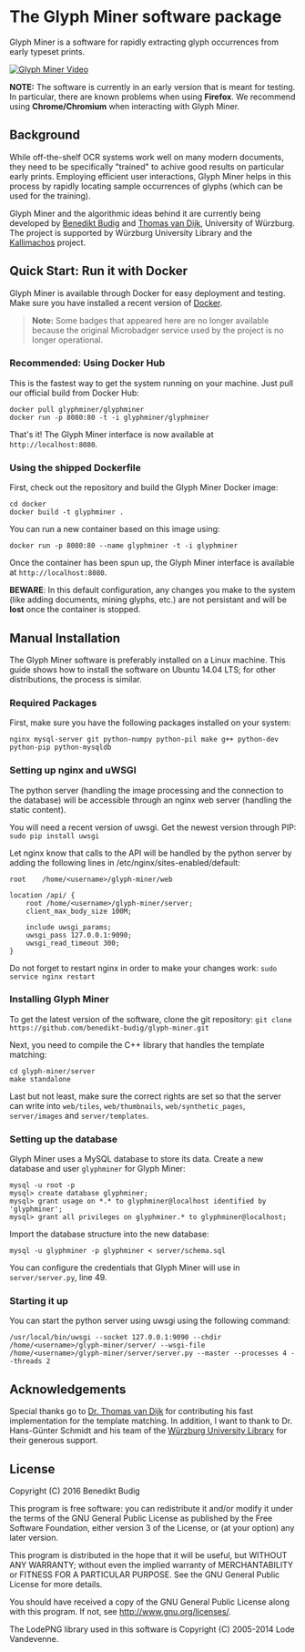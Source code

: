 # The Glyph Miner software package
Glyph Miner is a software for rapidly extracting glyph occurrences from early
typeset prints.

[![Glyph Miner Video](video.png)](https://www.youtube.com/watch?v=T-p_kIdsn6k "Glyph Miner: A System for Efficiently Extracting Glyphs from Early Prints in the Context of OCR")

**NOTE:** The software is currently in an early version that is meant for
testing. In particular, there are known problems when using **Firefox**. We
recommend using **Chrome/Chromium** when interacting with Glyph Miner.

## Background
While off-the-shelf OCR systems work well on many modern documents, they need to be
specifically "trained" to achive good results on particular early prints. Employing
efficient user interactions, Glyph Miner helps in this process by rapidly locating
sample occurrences of glyphs (which can be used for the training).

Glyph Miner and the algorithmic ideas behind it are currently being developed by
[Benedikt Budig](http://www1.informatik.uni-wuerzburg.de/en/staff/budig_benedikt/)
and [Thomas van Dijk](http://www1.informatik.uni-wuerzburg.de/en/staff/dijk_thomas_van/),
University of Würzburg. The project is supported by Würzburg University Library
and the [Kallimachos](http://kallimachos.de/) project.

## Quick Start: Run it with Docker
Glyph Miner is available through Docker for easy deployment and testing. Make sure
you have installed a recent version of [Docker](https://www.docker.com/).


> **Note:** Some badges that appeared here are no longer available because the original Microbadger service used by the project is no longer operational.

### Recommended: Using Docker Hub
This is the fastest way to get the system running on your machine. Just pull our
official build from Docker Hub:

    docker pull glyphminer/glyphminer
    docker run -p 8080:80 -t -i glyphminer/glyphminer

That's it! The Glyph Miner interface is now available at `http://localhost:8080`.

### Using the shipped Dockerfile
First, check out the repository and build the Glyph Miner Docker image:

    cd docker
    docker build -t glyphminer .

You can run a new container based on this image using:

    docker run -p 8080:80 --name glyphminer -t -i glyphminer

Once the container has been spun up, the Glyph Miner interface is available at
`http://localhost:8080`.

**BEWARE**: In this default configuration, any changes
you make to the system (like adding documents, mining glyphs, etc.) are not
persistant and will be **lost** once the container is stopped.

## Manual Installation
The Glyph Miner software is preferably installed on a Linux machine. This guide
shows how to install the software on Ubuntu 14.04 LTS; for other distributions,
the process is similar.

### Required Packages
First, make sure you have the following packages installed on your system:

`nginx mysql-server git python-numpy python-pil make g++ python-dev python-pip python-mysqldb`

### Setting up nginx and uWSGI
The python server (handling the image processing and the connection to the
database) will be accessible through an nginx web server (handling the static
content).

You will need a recent version of uwsgi. Get the newest version through PIP:
`sudo pip install uwsgi`

Let nginx know that calls to the API will be handled by the python server by
adding the following lines in /etc/nginx/sites-enabled/default:

    root    /home/<username>/glyph-miner/web

    location /api/ {
        root /home/<username>/glyph-miner/server;
        client_max_body_size 100M;

        include uwsgi_params;
        uwsgi_pass 127.0.0.1:9090;
        uwsgi_read_timeout 300;
    }

Do not forget to restart nginx in order to make your changes work:
`sudo service nginx restart`

### Installing Glyph Miner
To get the latest version of the software, clone the git repository:
`git clone https://github.com/benedikt-budig/glyph-miner.git`

Next, you need to compile the C++ library that handles the template matching:

    cd glyph-miner/server
    make standalone

Last but not least, make sure the correct rights are set so that the server can
write into `web/tiles`, `web/thumbnails`, `web/synthetic_pages`, `server/images`
and `server/templates`.

### Setting up the database
Glyph Miner uses a MySQL database to store its data. Create a new database and
user `glyphminer` for Glyph Miner:

    mysql -u root -p
    mysql> create database glyphminer;
    mysql> grant usage on *.* to glyphminer@localhost identified by 'glyphminer';
    mysql> grant all privileges on glyphminer.* to glyphminer@localhost;

Import the database structure into the new database:

    mysql -u glyphminer -p glyphminer < server/schema.sql

You can configure the credentials that Glyph Miner will use in `server/server.py`,
line 49.

### Starting it up
You can start the python server using uwsgi using the following command:

`/usr/local/bin/uwsgi --socket 127.0.0.1:9090 --chdir /home/<username>/glyph-miner/server/ --wsgi-file /home/<username>/glyph-miner/server/server.py --master --processes 4 --threads 2`

## Acknowledgements
Special thanks go to [Dr. Thomas van Dijk](http://www1.informatik.uni-wuerzburg.de/en/staff/dijk_thomas_van/)
for contributing his fast implementation for the template matching. In addition,
I want to thank to Dr. Hans-Günter Schmidt and his team of the
[Würzburg University Library](http://www.bibliothek.uni-wuerzburg.de/en/ub_infos/contact/departments/digitization_centre/)
 for their generous support.

## License
Copyright (C) 2016 Benedikt Budig

This program is free software: you can redistribute it and/or modify
it under the terms of the GNU General Public License as published by
the Free Software Foundation, either version 3 of the License, or
(at your option) any later version.

This program is distributed in the hope that it will be useful,
but WITHOUT ANY WARRANTY; without even the implied warranty of
MERCHANTABILITY or FITNESS FOR A PARTICULAR PURPOSE.  See the
GNU General Public License for more details.

You should have received a copy of the GNU General Public License
along with this program.  If not, see <http://www.gnu.org/licenses/>.

The LodePNG library used in this software is Copyright (C) 2005-2014 Lode
Vandevenne.
